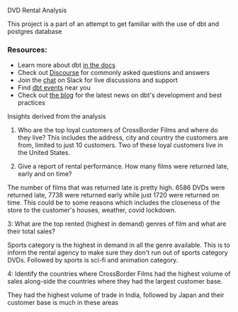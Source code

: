 DVD Rental Analysis


This project is a part of an attempt to get familiar with the use of dbt and postgres database

### Resources:
- Learn more about dbt [in the docs](https://docs.getdbt.com/docs/introduction)
- Check out [Discourse](https://discourse.getdbt.com/) for commonly asked questions and answers
- Join the [chat](https://community.getdbt.com/) on Slack for live discussions and support
- Find [dbt events](https://events.getdbt.com) near you
- Check out [the blog](https://blog.getdbt.com/) for the latest news on dbt's development and best practices


Insights derived from the analysis
1. Who are the top loyal customers of CrossBorder Films and where do they live?
This includes the address, city and country the customers are from, limited to just 10 customers. Two of these loyal customers live in the United States.

2. Give a report of rental performance. How many films were returned late, early and on time?

The number of films that was returned late is pretty high. 6586 DVDs were returned late, 7738 were returned early while just 1720 were returned on time. This could be to some reasons which includes the closeness of the store to the customer's houses, weather, covid lockdown.


3: What are the top rented (highest in demand) genres of film and what are their total sales?

Sports category is the highest in demand in all the genre available. This is to inform the rental agency to make sure they don't run out of sports category DVDs. Followed by sports is sci-fi and animation category.


4: Identify the countries where CrossBorder Films had the highest volume of sales along-side the countries where they had the largest customer base.

They had the highest volume of trade in India, followed by Japan and their customer base is much in these areas